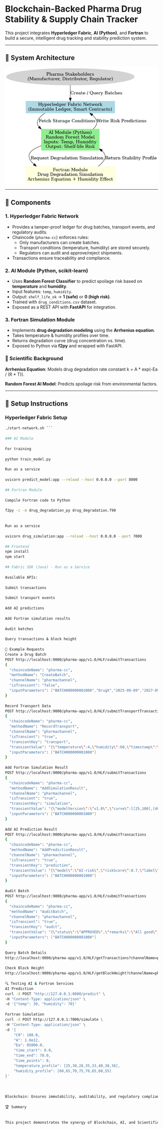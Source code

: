 # Blockchain-Backed Pharma Drug Stability & Supply Chain Tracker

This project integrates **Hyperledger Fabric**, **AI (Python)**, and **Fortran** to build a secure, intelligent drug tracking and stability prediction system.

---

## 📌 System Architecture

![System Architecture](./pharma_system_architecture.png)

---

## 🔹 Components

### 1. Hyperledger Fabric Network
- Provides a tamper-proof ledger for drug batches, transport events, and regulatory audits.
- Chaincode (`pharma-cc`) enforces rules:
  - Only manufacturers can create batches.
  - Transport conditions (temperature, humidity) are stored securely.
  - Regulators can audit and approve/reject shipments.
- Transactions ensure traceability and compliance.

### 2. AI Module (Python, scikit-learn)
- Uses **Random Forest Classifier** to predict spoilage risk based on **temperature** and **humidity**.
- Input features: `temp`, `humidity`.
- Output: `shelf_life_ok` → **1 (safe)** or **0 (high risk)**.
- Trained with `drug_conditions.csv` dataset.
- Exposed as a REST API with **FastAPI** for integration.

### 3. Fortran Simulation Module
- Implements **drug degradation modeling** using the **Arrhenius equation**.
- Takes temperature & humidity profiles over time.
- Returns degradation curve (drug concentration vs. time).
- Exposed to Python via **f2py** and wrapped with FastAPI.


### **📖 Scientific Background**

**Arrhenius Equation**: Models drug degradation rate constant k = A * exp(-Ea / (R * T)).

**Random Forest AI Model**: Predicts spoilage risk from environmental factors.

---

## 🚀 Setup Instructions

### Hyperledger Fabric Setup
```bash
./start-network.sh ```

### AI Module

For training

python train_model.py

Run as a service

uvicorn predict_model:app --reload --host 0.0.0.0 --port 8000

## Fortran Module

Compile Fortran code to Python

f2py -c -m drug_degradation_py drug_degradation.f90


Run as a service

uvicorn drug_simulation:app --reload --host 0.0.0.0 --port 7000

## Frontend
npm install
npm start

## Fabric SDK (Java) - Run as a Service

Available APIs:

Submit transactions

Submit transport events

Add AI predictions

Add Fortran simulation results

Audit batches

Query transactions & block height

📡 Example Requests
Create a Drug Batch
POST http://localhost:9000/pharma-app/v1.0/HLF/submitTransactions
{
  "chaincodeName": "pharma-cc",
  "methodName": "CreateBatch",
  "channelName": "pharmachannel",
  "isTransient": "false",
  "inputParameters": ["BATCH000000001000","DrugX","2025-09-09","2027-09-09"]
}

Record Transport Data
POST http://localhost:9000/pharma-app/v1.0/HLF/submitTransportTransactions
{
  "chaincodeName": "pharma-cc",
  "methodName": "RecordTransport",
  "channelName": "pharmachannel",
  "isTransient": "true",
  "transientKey": "transport",
  "transientValue": "{\"temperature\":4,\"humidity\":60,\"timestamp\":\"2025-09-09T10:05:00Z\"}",
  "inputParameters": ["BATCH000000001000"]
}

Add Fortran Simulation Result
POST http://localhost:9000/pharma-app/v1.0/HLF/submitTransactions
{
  "chaincodeName": "pharma-cc",
  "methodName": "AddSimulationResult",
  "channelName": "pharmachannel",
  "isTransient": "true",
  "transientKey": "simulation",
  "transientValue": "{\"modelVersion\":\"v1.0\",\"curve\":[[25,100],[40,80]],\"notes\":\"accelerated stability\"}",
  "inputParameters": ["BATCH000000001000"]
}

Add AI Prediction Result
POST http://localhost:9000/pharma-app/v1.0/HLF/submitTransactions
{
  "chaincodeName": "pharma-cc",
  "methodName": "AddPredictionResult",
  "channelName": "pharmachannel",
  "isTransient": "true",
  "transientKey": "prediction",
  "transientValue": "{\"model\":\"AI-risk\",\"riskScore\":0.7,\"label\":\"High Risk\",\"features\":{\"temp\":4},\"publishVerdict\":true,\"timestamp\":\"2025-09-09T10:10:00Z\"}",
  "inputParameters": ["BATCH000000001000"]
}

Audit Batch
POST http://localhost:9000/pharma-app/v1.0/HLF/submitTransactions
{
  "chaincodeName": "pharma-cc",
  "methodName": "AuditBatch",
  "channelName": "pharmachannel",
  "isTransient": "true",
  "transientKey": "audit",
  "transientValue": "{\"status\":\"APPROVED\",\"remarks\":\"All good\",\"timestamp\":\"2025-09-09T10:15:00Z\"}",
  "inputParameters": ["BATCH000000001000"]
}

Query Batch Details
http://localhost:9000/pharma-app/v1.0/HLF/getTransactions?channelName=pharmachannel&chaincodeName=pharma-cc&methodName=GetBatchDetails&value=BATCH000000001000

Check Block Height
http://localhost:9000/pharma-app/v1.0/HLF/getBlockHeight?channelName=pharmachannel

🔍 Testing AI & Fortran Services
AI Prediction
curl -X POST "http://127.0.0.1:8000/predict" \
-H "Content-Type: application/json" \
-d '{"temp": 30, "humidity": 70}'

Fortran Simulation
curl -X POST http://127.0.0.1:7000/simulate \
-H "Content-Type: application/json" \
-d '{
    "C0": 100.0,
    "A": 1.0e12,
    "Ea": 85000.0,
    "time_start": 0.0,
    "time_end": 70.0,
    "time_points": 8,
    "temperature_profile": [25,30,28,35,33,40,38,36],
    "humidity_profile": [60,65,70,75,70,65,60,55]
}'



Blockchain: Ensures immutability, auditability, and regulatory compliance.

🏆 Summary


This project demonstrates the synergy of Blockchain, AI, and Scientific Simulation to tackle real-world pharmaceutical supply chain challenges.



